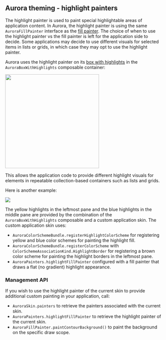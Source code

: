 ## Aurora theming - highlight painters

The highlight painter is used to paint special highlightable areas of application content. In Aurora, the highlight painter is using the same `AuroraFillPainter` interface as the [fill painter](fill.md). The choice of when to use the highlight painter vs the fill painter is left for the application side to decide. Some applications may decide to use different visuals for selected items in lists or grids, in which case they may opt to use the highlight painter.

Aurora uses the highlight painter on its [box with highlights](../component/BoxWithHighlights.md) in the `AuroraBoxWithHighlights` composable container:

<img src="https://raw.githubusercontent.com/kirill-grouchnikov/aurora/icicle/docs/images/component/walkthrough/box-with-highlights.png" width="300" border=0/>

This allows the application code to provide different highlight visuals for elements in repeatable collection-based containers such as lists and grids.

Here is another example:

<img src="https://raw.githubusercontent.com/kirill-grouchnikov/aurora/icicle/docs/images/theming/painters/highlight/highlights.png" border=0/>

The yellow highlights in the leftmost pane and the blue highlights in the middle pane are provided by the combination of the `AuroraBoxWithHighlights` composable and a custom application skin. The custom application skin uses:

* `AuroraColorSchemeBundle.registerHighlightColorScheme` for registering yellow and blue color schemes for painting the highlight fill.
* `AuroraColorSchemeBundle.registerColorScheme` with `ColorSchemeAssociationKind.HighlightBorder` for registering a brown color scheme for painting the highlight borders in the leftmost pane.
* `AuroraPainters.highlightFillPainter` configured with a fill painter that draws a flat (no gradient) highlight appearance.


### Management API

If you wish to use the highlight painter of the current skin to provide additional custom painting in your application, call:

* `AuroraSkin.painters` to retrieve the painters associated with the current skin.
* `AuroraPainters.highlightFillPainter` to retrieve the highlight painter of the current skin.
* `AuroraFillPainter.paintContourBackground()` to paint the background on the specific draw scope.
